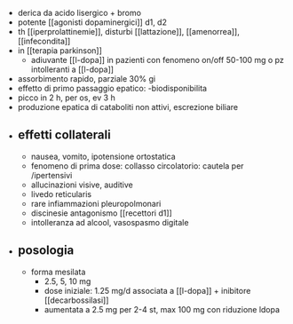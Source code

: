 - derica da acido lisergico + bromo
- potente [[agonisti dopaminergici]] d1, d2
- th [[iperprolattinemie]], disturbi [[lattazione]], [[amenorrea]], [[infecondita]]
- in [[terapia parkinson]]
	- adiuvante [[l-dopa]] in pazienti con fenomeno on/off 50-100 mg o pz intolleranti a [[l-dopa]]
- assorbimento rapido, parziale 30% gi
- effetto di primo passaggio epatico: -biodisponibilita
- picco in 2 h, per os, ev 3 h
- produzione epatica di cataboliti non attivi, escrezione biliare
- ## effetti collaterali
	- nausea, vomito, ipotensione ortostatica
	- fenomeno di prima dose: collasso circolatorio: cautela per /ipertensivi
	- allucinazioni visive, auditive
	- livedo reticularis
	- rare infiammazioni pleuropolmonari
	- discinesie antagonismo [[recettori d1]]
	- intolleranza ad alcool, vasospasmo digitale
- ## posologia
	- forma mesilata
		- 2.5, 5, 10 mg
		- dose iniziale: 1.25 mg/d associata a [[l-dopa]] + inibitore [[decarbossilasi]]
		- aumentata a 2.5 mg per 2-4 st, max 100 mg con riduzione ldopa